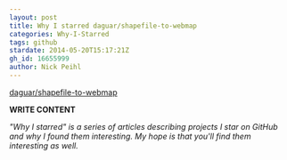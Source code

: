 ```yaml
---
layout: post
title: Why I starred daguar/shapefile-to-webmap
categories: Why-I-Starred
tags: github
stardate: 2014-05-20T15:17:21Z
gh_id: 16655999
author: Nick Peihl
---
```


[daguar/shapefile-to-webmap](https://github.com/daguar/shapefile-to-webmap)

**WRITE CONTENT**

*"Why I starred" is a series of articles describing projects I star on GitHub and why I found them interesting. My hope is that you'll find them interesting as well.*

